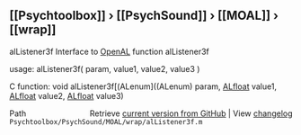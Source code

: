 ## [[Psychtoolbox]] &#8250; [[PsychSound]] &#8250; [[MOAL]] &#8250; [[wrap]]

alListener3f  Interface to [OpenAL](OpenAL) function alListener3f  
  
usage:  alListener3f( param, value1, value2, value3 )  
  
C function:  void alListener3f[(ALenum]((ALenum) param, [ALfloat](ALfloat) value1, [ALfloat](ALfloat) value2, [ALfloat](ALfloat) value3)  




<div class="code_header" style="text-align:right;">
  <span style="float:left;">Path&nbsp;&nbsp;</span> <span class="counter">Retrieve <a href=
  "https://raw.github.com/Psychtoolbox-3/Psychtoolbox-3/beta/Psychtoolbox/PsychSound/MOAL/wrap/alListener3f.m">current version from GitHub</a> | View <a href=
  "https://github.com/Psychtoolbox-3/Psychtoolbox-3/commits/beta/Psychtoolbox/PsychSound/MOAL/wrap/alListener3f.m">changelog</a></span>
</div>
<div class="code">
  <code>Psychtoolbox/PsychSound/MOAL/wrap/alListener3f.m</code>
</div>


